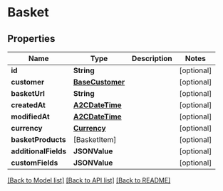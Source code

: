 # Basket

## Properties
Name | Type | Description | Notes
------------ | ------------- | ------------- | -------------
**id** | **String** |  | [optional] 
**customer** | [**BaseCustomer**](BaseCustomer.md) |  | [optional] 
**basketUrl** | **String** |  | [optional] 
**createdAt** | [**A2CDateTime**](A2CDateTime.md) |  | [optional] 
**modifiedAt** | [**A2CDateTime**](A2CDateTime.md) |  | [optional] 
**currency** | [**Currency**](Currency.md) |  | [optional] 
**basketProducts** | [BasketItem] |  | [optional] 
**additionalFields** | **JSONValue** |  | [optional] 
**customFields** | **JSONValue** |  | [optional] 

[[Back to Model list]](../README.md#documentation-for-models) [[Back to API list]](../README.md#documentation-for-api-endpoints) [[Back to README]](../README.md)


